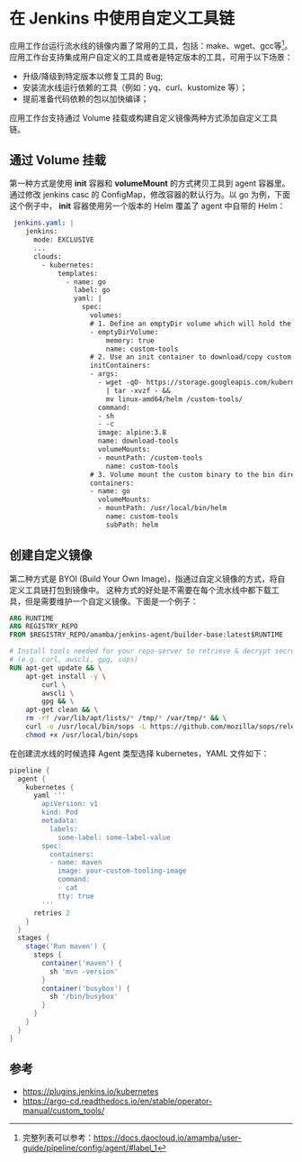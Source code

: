 # 在 Jenkins 中使用自定义工具链

应用工作台运行流水线的镜像内置了常用的工具，包括：make、wget、gcc等[^1]。
应用工作台支持集成用户自定义的工具或者是特定版本的工具，可用于以下场景：

- 升级/降级到特定版本以修复工具的 Bug;
- 安装流水线运行依赖的工具（例如：yq、curl、kustomize 等）；
- 提前准备代码依赖的包以加快编译；

应用工作台支持通过 Volume 挂载或构建自定义镜像两种方式添加自定义工具链。

## 通过 Volume 挂载

第一种方式是使用 **init** 容器和 **volumeMount** 的方式拷贝工具到 agent 容器里。
通过修改 jenkins casc 的 ConfigMap，修改容器的默认行为。以 go 为例，下面这个例子中，
**init** 容器使用另一个版本的 Helm 覆盖了 agent 中自带的 Helm：

```yaml
 jenkins.yaml: |
    jenkins:
      mode: EXCLUSIVE
      ...
      clouds:
        - kubernetes:
            templates:
              - name: go
                label: go
                yaml: |
                  spec:
                    volumes:
                    # 1. Define an emptyDir volume which will hold the custom binaries
                    - emptyDirVolume:
                        memory: true
                        name: custom-tools
                    # 2. Use an init container to download/copy custom binaries into the emptyDir
                    initContainers:
                    - args:
                      - wget -qO- https://storage.googleapis.com/kubernetes-helm/helm-v2.12.3-linux-amd64.tar.gz
                        | tar -xvzf - &&
                        mv linux-amd64/helm /custom-tools/
                      command:
                      - sh
                      - -c
                      image: alpine:3.8
                      name: download-tools
                      volumeMounts:
                      - mountPath: /custom-tools
                        name: custom-tools
                    # 3. Volume mount the custom binary to the bin directory (overriding the existing version)
                    containers:
                    - name: go
                      volumeMounts:
                      - mountPath: /usr/local/bin/helm
                        name: custom-tools
                        subPath: helm
```

## 创建自定义镜像

第二种方式是 BYOI (Build Your Own Image)，指通过自定义镜像的方式，将自定义工具链打包到镜像中。
这种方式的好处是不需要在每个流水线中都下载工具，但是需要维护一个自定义镜像。下面是一个例子：

```dockerfile
ARG RUNTIME
ARG REGISTRY_REPO
FROM $REGISTRY_REPO/amamba/jenkins-agent/builder-base:latest$RUNTIME

# Install tools needed for your repo-server to retrieve & decrypt secrets, render manifests 
# (e.g. curl, awscli, gpg, sops)
RUN apt-get update && \
    apt-get install -y \
        curl \
        awscli \
        gpg && \
    apt-get clean && \
    rm -rf /var/lib/apt/lists/* /tmp/* /var/tmp/* && \
    curl -o /usr/local/bin/sops -L https://github.com/mozilla/sops/releases/download/3.2.0/sops-3.2.0.linux && \
    chmod +x /usr/local/bin/sops

```

在创建流水线的时候选择 Agent 类型选择 kubernetes，YAML 文件如下：

```groovy
pipeline {
  agent {
    kubernetes {
      yaml '''
        apiVersion: v1
        kind: Pod
        metadata:
          labels:
            some-label: some-label-value
        spec:
          containers:
          - name: maven
            image: your-custom-tooling-image
            command:
            - cat
            tty: true
        '''
      retries 2
    }
  }
  stages {
    stage('Run maven') {
      steps {
        container('maven') {
          sh 'mvn -version'
        }
        container('busybox') {
          sh '/bin/busybox'
        }
      }
    }
  }
}
```

## 参考

- <https://plugins.jenkins.io/kubernetes>
- <https://argo-cd.readthedocs.io/en/stable/operator-manual/custom_tools/>

[^1]: 完整列表可以参考：<https://docs.daocloud.io/amamba/user-guide/pipeline/config/agent/#label_1>
